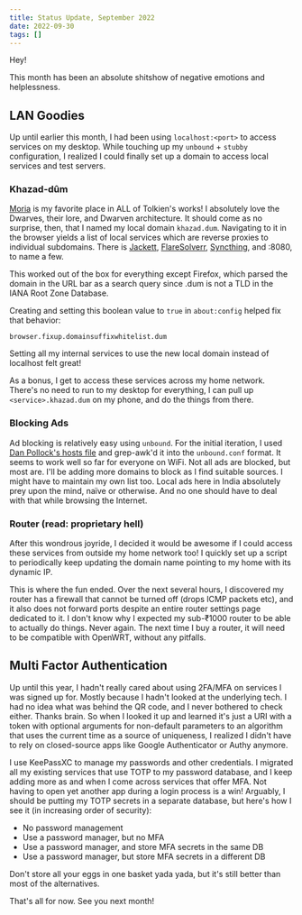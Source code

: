 ```yaml
---
title: Status Update, September 2022
date: 2022-09-30
tags: []
---
```


Hey!

This month has been an absolute shitshow of negative emotions and helplessness.

## LAN Goodies

Up until earlier this month, I had been using `localhost:<port>` to access services on my desktop. While touching up my `unbound` + `stubby` configuration, I realized I could finally set up a domain to access local services and test servers.

### Khazad-dûm

[Moria](https://en.wikipedia.org/wiki/Moria,_Middle-earth) is my favorite place in ALL of Tolkien's works! I absolutely love the Dwarves, their lore, and Dwarven architecture. It should come as no surprise, then, that I named my local domain `khazad.dum`. Navigating to it in the browser yields a list of local services which are reverse proxies to individual subdomains. There is [Jackett](https://github.com/Jackett/Jackett), [FlareSolverr](https://github.com/FlareSolverr/FlareSolverr), [Syncthing](https://github.com/syncthing/syncthing/), and :8080, to name a few.

This worked out of the box for everything except Firefox, which parsed the domain in the URL bar as a search query since .dum is not a TLD in the IANA Root Zone Database.

Creating and setting this boolean value to `true` in `about:config` helped fix that behavior:

```
browser.fixup.domainsuffixwhitelist.dum
```

Setting all my internal services to use the new local domain instead of localhost felt great!

As a bonus, I get to access these services across my home network. There's no need to run to my desktop for everything, I can pull up `<service>.khazad.dum` on my phone, and do the things from there.

### Blocking Ads

Ad blocking is relatively easy using `unbound`. For the initial iteration, I used [Dan Pollock's hosts file](https://someonewhocares.org/hosts/hosts) and grep-awk'd it into the `unbound.conf` format. It seems to work well so far for everyone on WiFi. Not all ads are blocked, but most are. I'll be adding more domains to block as I find suitable sources. I might have to maintain my own list too. Local ads here in India absolutely prey upon the mind, naïve or otherwise. And no one should have to deal with that while browsing the Internet.

### Router (read: proprietary hell)

After this wondrous joyride, I decided it would be awesome if I could access these services from outside my home network too! I quickly set up a script to periodically keep updating the domain name pointing to my home with its dynamic IP.

This is where the fun ended. Over the next several hours, I discovered my router has a firewall that cannot be turned off (drops ICMP packets etc), and it also does not forward ports despite an entire router settings page dedicated to it. I don't know why I expected my sub-₹1000 router to be able to actually do things. Never again. The next time I buy a router, it will need to be compatible with OpenWRT, without any pitfalls.

## Multi Factor Authentication

Up until this year, I hadn't really cared about using 2FA/MFA on services I was signed up for. Mostly because I hadn't looked at the underlying tech. I had no idea what was behind the QR code, and I never bothered to check either. Thanks brain. So when I looked it up and learned it's just a URI with a token with optional arguments for non-default parameters to an algorithm that uses the current time as a source of uniqueness, I realized I didn't have to rely on closed-source apps like Google Authenticator or Authy anymore.

I use KeePassXC to manage my passwords and other credentials. I migrated all my existing services that use TOTP to my password database, and I keep adding more as and when I come across services that offer MFA. Not having to open yet another app during a login process is a win! Arguably, I should be putting my TOTP secrets in a separate database, but here's how I see it (in increasing order of security):

- No password management
- Use a password manager, but no MFA
- Use a password manager, and store MFA secrets in the same DB
- Use a password manager, but store MFA secrets in a different DB

Don't store all your eggs in one basket yada yada, but it's still better than most of the alternatives.

That's all for now. See you next month!

